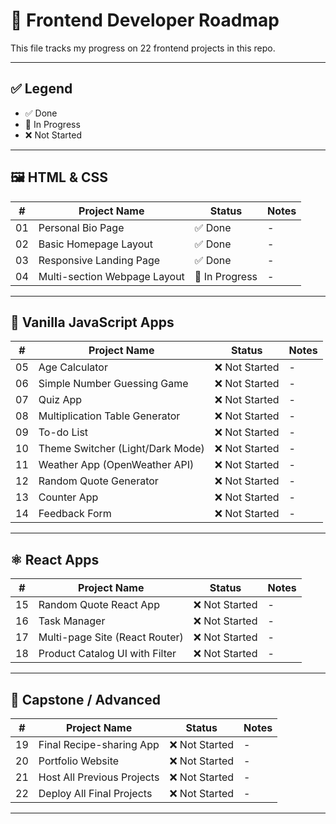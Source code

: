 # 📜 Frontend Developer Roadmap

This file tracks my progress on 22 frontend projects in this repo.

---

## ✅ Legend

- ✅ Done
- 🚧 In Progress
- ❌ Not Started

---

## 🖼️ HTML & CSS

| #  | Project Name                  | Status          | Notes                  |
|----|-------------------------------|-----------------|------------------------|
| 01 | Personal Bio Page             | ✅ Done         | -                      |
| 02 | Basic Homepage Layout         | ✅ Done         | -                      |
| 03 | Responsive Landing Page       | ✅ Done         | -                      |
| 04 | Multi-section Webpage Layout  | 🚧 In Progress  | -                      |

---

## 🧩 Vanilla JavaScript Apps

| #  | Project Name                      | Status         | Notes                  |
|----|-----------------------------------|-----------------|------------------------|
| 05 | Age Calculator                    | ❌ Not Started  | -                      |
| 06 | Simple Number Guessing Game       | ❌ Not Started  | -                      |
| 07 | Quiz App                          | ❌ Not Started  | -                      |
| 08 | Multiplication Table Generator    | ❌ Not Started  | -                      |
| 09 | To-do List                        | ❌ Not Started  | -                      |
| 10 | Theme Switcher (Light/Dark Mode)  | ❌ Not Started  | -                      |
| 11 | Weather App (OpenWeather API)     | ❌ Not Started  | -                      |
| 12 | Random Quote Generator            | ❌ Not Started  | -                      |
| 13 | Counter App                       | ❌ Not Started  | -                      |
| 14 | Feedback Form                     | ❌ Not Started  | -                      |

---

## ⚛️ React Apps

| #  | Project Name                   | Status         | Notes                  |
|----|--------------------------------|-----------------|------------------------|
| 15 | Random Quote React App         | ❌ Not Started  | -                      |
| 16 | Task Manager                   | ❌ Not Started  | -                      |
| 17 | Multi-page Site (React Router) | ❌ Not Started  | -                      |
| 18 | Product Catalog UI with Filter | ❌ Not Started  | -                      |

---

## 🚀 Capstone / Advanced

| #  | Project Name                     | Status         | Notes                  |
|----|----------------------------------|-----------------|------------------------|
| 19 | Final Recipe-sharing App         | ❌ Not Started  | -                      |
| 20 | Portfolio Website                | ❌ Not Started  | -                      |
| 21 | Host All Previous Projects       | ❌ Not Started  | -                      |
| 22 | Deploy All Final Projects        | ❌ Not Started  | -                      |

---

